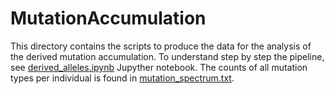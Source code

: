 # MutationAccumulation

This directory contains the scripts to produce the data for the analysis of the derived mutation accumulation. To understand step by step the pipeline, see [derived_alleles.ipynb](derived_alleles.md) Jupyther notebook. The counts of all mutation types per individual is found in [mutation_spectrum.txt](mutation_spectrum.txt).
